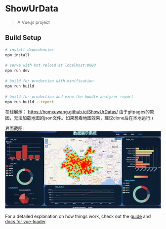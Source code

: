 # ShowUrData

> A Vue.js project

## Build Setup

``` bash
# install dependencies
npm install

# serve with hot reload at localhost:8080
npm run dev

# build for production with minification
npm run build

# build for production and view the bundle analyzer report
npm run build --report
```

在线展示： https://homxuwang.github.io/ShowUrDatas/
由于gitpages的原因，无法加载地图的json文件。如果想看地图效果，建议clone后在本地运行:)

界面截图:
![截图](./主界面.png)

For a detailed explanation on how things work, check out the [guide](http://vuejs-templates.github.io/webpack/) and [docs for vue-loader](http://vuejs.github.io/vue-loader).
